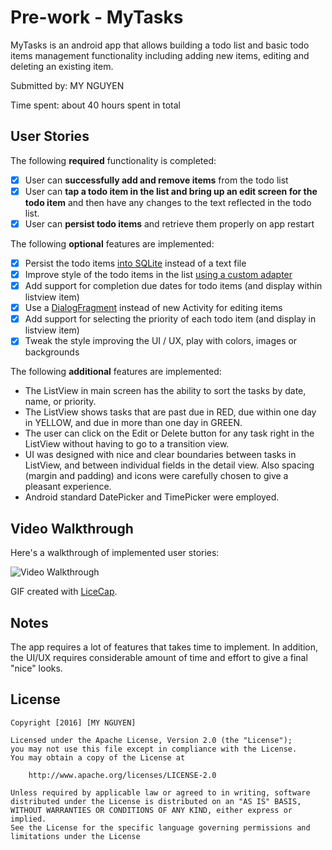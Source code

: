 # Pre-work - MyTasks

MyTasks is an android app that allows building a todo list and basic todo items management functionality including adding new items, editing and deleting an existing item.

Submitted by: MY NGUYEN

Time spent: about 40 hours spent in total

## User Stories

The following **required** functionality is completed:

* [X] User can **successfully add and remove items** from the todo list
* [X] User can **tap a todo item in the list and bring up an edit screen for the todo item** and then have any changes to the text reflected in the todo list.
* [X] User can **persist todo items** and retrieve them properly on app restart

The following **optional** features are implemented:

* [X] Persist the todo items [into SQLite](http://guides.codepath.com/android/Persisting-Data-to-the-Device#sqlite) instead of a text file
* [X] Improve style of the todo items in the list [using a custom adapter](http://guides.codepath.com/android/Using-an-ArrayAdapter-with-ListView)
* [X] Add support for completion due dates for todo items (and display within listview item)
* [X] Use a [DialogFragment](http://guides.codepath.com/android/Using-DialogFragment) instead of new Activity for editing items
* [X] Add support for selecting the priority of each todo item (and display in listview item)
* [X] Tweak the style improving the UI / UX, play with colors, images or backgrounds

The following **additional** features are implemented:

* The ListView in main screen has the ability to sort the tasks by date, name, or priority.
* The ListView shows tasks that are past due in RED, due within one day in YELLOW, and due in more than one day in GREEN.
* The user can click on the Edit or Delete button for any task right in the ListView without having to go to a transition view.
* UI was designed with nice and clear boundaries between tasks in ListView, and between individual fields in the detail view. Also spacing (margin and padding) and icons were carefully chosen to give a pleasant experience.
* Android standard DatePicker and TimePicker were employed.

## Video Walkthrough 

Here's a walkthrough of implemented user stories:

<img src='http://i.imgur.com/iTbRG0O.gif' title='Video Walkthrough' width='' alt='Video Walkthrough' />

GIF created with [LiceCap](http://www.cockos.com/licecap/).

## Notes

The app requires a lot of features that takes time to implement. In addition, the UI/UX requires considerable amount of time and effort to give a final "nice" looks.

## License

    Copyright [2016] [MY NGUYEN]

    Licensed under the Apache License, Version 2.0 (the "License");
    you may not use this file except in compliance with the License.
    You may obtain a copy of the License at

        http://www.apache.org/licenses/LICENSE-2.0

    Unless required by applicable law or agreed to in writing, software
    distributed under the License is distributed on an "AS IS" BASIS,
    WITHOUT WARRANTIES OR CONDITIONS OF ANY KIND, either express or implied.
    See the License for the specific language governing permissions and
    limitations under the License
